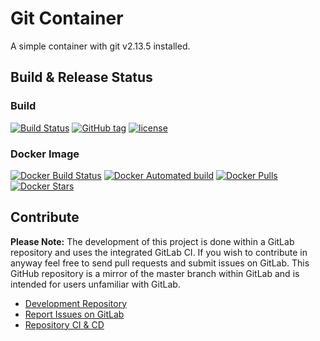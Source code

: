 # Git Container

A simple container with git v2.13.5 installed.

## Build & Release Status

### Build

[![Build Status](https://gitlab.com/TheYorkshireDev/git-container/badges/master/build.svg)](https://gitlab.com/TheYorkshireDev/git-container/pipelines) [![GitHub tag](https://img.shields.io/github/tag/theyorkshiredev/git-container.svg)](https://github.com/theyorkshiredev/git-container/releases) [![license](https://img.shields.io/github/license/theyorkshiredev/git-container.svg)](https://github.com/theyorkshiredev/git-container/blob/master/LICENCE)

### Docker Image

[![Docker Build Status](https://img.shields.io/docker/build/theyorkshiredev/git-container.svg)](https://hub.docker.com/r/theyorkshiredev/git-container/) [![Docker Automated build](https://img.shields.io/docker/automated/theyorkshiredev/git-container.svg)](https://hub.docker.com/r/theyorkshiredev/git-container/) [![Docker Pulls](https://img.shields.io/docker/pulls/theyorkshiredev/git-container.svg)](https://hub.docker.com/r/theyorkshiredev/git-container/) [![Docker Stars](https://img.shields.io/docker/stars/theyorkshiredev/git-container.svg)](https://hub.docker.com/r/theyorkshiredev/git-container/)

## Contribute

**Please Note:** The development of this project is done within a GitLab repository and uses the integrated GitLab CI. If you wish to contribute in anyway feel free to send pull requests and submit issues on GitLab. This GitHub repository is a mirror of the master branch within GitLab and is intended for users unfamiliar with GitLab.

* [Development Repository](https://gitlab.com/TheYorkshireDev/git-container)
* [Report Issues on GitLab](https://gitlab.com/TheYorkshireDev/git-container/issues)
* [Repository CI & CD](https://gitlab.com/TheYorkshireDev/git-container/pipelines)
